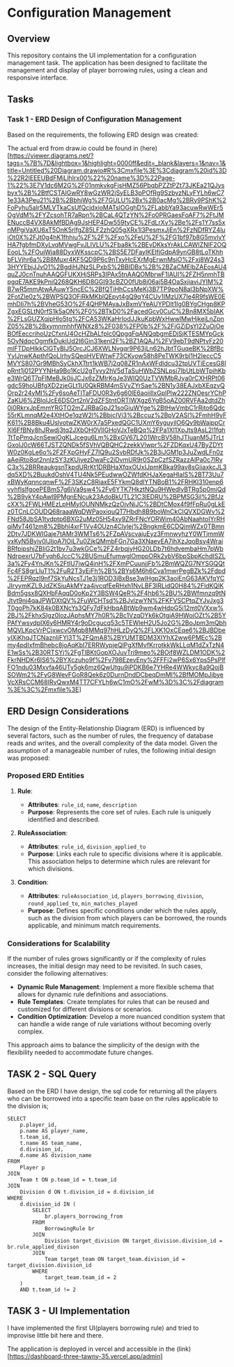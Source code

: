 # Configuration Management

## Overview

This repository contains the UI implementation for a configuration management task. The application has been designed to facilitate the management and display of player borrowing rules, using a clean and responsive interface.

## Tasks

### Task 1 - ERD Design of Configuration Management

Based on the requirements, the following ERD design was created:



The actual erd from draw.io could be found in (here) [https://viewer.diagrams.net/?tags=%7B%7D&lightbox=1&highlight=0000ff&edit=_blank&layers=1&nav=1&title=Untitled%20Diagram.drawio#R%3Cmxfile%3E%3Cdiagram%20id%3D%22R2lEEEUBdFMjLlhIrx00%22%20name%3D%22Page-1%22%3E7V1dc6M2G%2F01nmkvkgFjsHMZ56PbqbPZZtPZt73JKEa21QJysbyx%2B%2BtfCSTAIGwRY8wGzWR2jSyELB3pPOfRg9SzbvzNLyFYLh6wC71e33A3Peu21%2B%2BbhjWg%2F7GULU%2Bx%2B0acMg%2BRy9PShK%2FoPyhu5alr5MLVTkaCsUfQcjdxioMATslOGghD%2FLabbYa93acuwRwWEr5OgVdM%2FYZcsohTR7aRpn%2BCaL4QTzYN%2Fo0PRGaesFoAF7%2FtJMENuccB4VX8AkMfBDAg9JsHEP4Dw559tyCE%2FdLrXv%2Be%2Fs1Y7ss5xnMPgiVaXU6xT5OnK5rlfgZ85LF2zhQ05gXRx1l3PesmxJjEn%2FzNDfRYZ4luiOt0X%2FJt0g4hK1fhhiu%2F%2F%2Fxo%2FeU%2F%2FG1bf97b8G5mvlyYHA7fgbfmDXyLvqMVwgFvJLIVLU%2Fba8k%2BEvDKksYrAkLCAWIZNIF2OQEooL%2FOujWja88DyxWKsscpC%2BS5E7DFayIKElfjGdpA9ynGB8tLoTKhhbFLVjhr6a%2B8Muxr4KF5QD9P6c9nTxyHcEXrMgErwnMsiO%2Fxj8W24s33HYYEbjJJvO1%2BgdiHJNzSLPxbS%2BBIDBx%2B%2BZaCMElbZAEosAU4quZJ0cnTnuhAAQGFUKXHjSRPs3IPAx5tnAAQOMbrwF1lAUI%2FZH5nmhTBpgqE7AKE9kPniQ268QKH6D8GGI93cBZO0fUb8j06aj5B4OaSxjiaviJYIM%2B7wR5mmAtwAAuwY5ncEC%2BfQTiHhCcsMeKj3B7TP9poN8al3bNpXW%2FotZle0z%2BWPSQ3OFiRkMKblQEpyt4gQ9qY4CUv1IMzUX7Ie4R9fsWE0EmhDIj7h%2BVheG53O%2F4QHPMAyaJxBxmVYeAUYPDlt1Ig0BYgCHgp8KPZgxEGSLtN0rfS1k5aON%2F0%2BTkD0%2FacedGcv0CuC%2Bn8MX5bIAK%2FLsGUZXqjpHlo5tg%2FCA53WKaHrIodJJkuKpbWxHwwlMwHjkeiLnZpnZ05%2B%2BxymnmhhfWNXz8%2F038%2FP0b%2F%2FjGZiDsYl2ZuOjOeBOfEeccrihoUzCfxnU4OcHZbALfplc0QpgqFqANQqbgmEDjSjKTESMYpGck5OyNdqcOgmfkDukiUd2I6Gin31kenI2F%2BZ1AQAJ%2FV9ebT9dNPtvFz20mlFTDpHIkkClGTyBlJ5OrcJCJ6XWLNvgqr9P63jLn62hJbtTGuqeBK%2BfBcYylJnwKApthfQoLIrhySQeqHVEWtwF73CKyow58h8PeTWK9rbl1H2IeccC5MVYS807Gr9MBhSyCkhXTtrt1kWB7j2q08ZR1nAxWFdIdcu32tpUVTiEcesG8IpRnt1j012PYYNHa9Bo1KcU2gTyvy2hV5dTaSuHWbZSNLpsi7IbUtLbWTpihKbe3WrQ6T7pFIMeBJk0jjJCJx6zZMIrKgJe3WlQ0UzTVWMbRJya0rCXHRPt06gdc59hoUBfgXD2zjeGLt1U0QkRBM4mSVyZYrSae%2BN1y38EAJxbXEqzvQOrp2r24yMI%2Fy6soAeTITaFDU0R3y6g60lE6aoiillxGplPlw222ZNOesrYChPZaKU6%2BlolJcE6DSOrt2nV2dZFStntORTIWXgz6YgB5oAZ00RVFAa2dtdZh0j0RkrxJpEmmYRGTO2mZJRBaGpJ21soGiuWYge%2BtHwVmbC1rRjto6Qdc55rKLmnqM2e4XtHOe1qzW2l%2BbjcIVi3%2Bccuz%2BpV2ASl%2FmhH9vFK61%2B8Bku4UslvotwZKW0rX7a5PxedQGC1UXmY6yguyilO6Qv9bWajppCrXl6FfBNy8hJRwdj3tq2JXbOH0VIlGHoVJxTeBQq%2FPa1Xl1XpJts9AsL2l1fqhTtTpPmqJcnSewiOgKLJcegu6Lm%2BxGV67L201WrcBV58hJTIuanM5JTrLtGxolJ0cW66TJSTZQNDk5fSVhVQBQHC2zekkVlwpr%2FZDKqxU47ByZDYtW0z0KgLe6o%2F2FXpGHyFZ7lQ9u2SvbRDfJk%2B3iJGM1p3JuZwdLFn0zaAeiRto8qt2nnIzSY3zKUjyezDwaFc2jDvmUR9r0SZpCzfSZRazzAlPa0c7lRvC3x%2BRReaukgsnTkpdURrKt1DRBHaXfqxOUxIJpmKBka99av8sGiiaxkcJL3dq5XD%2BuukdOshV4TU4Nk5PEudwwOZWfdKHJaXegaHIalS%2BT73Uu7xBWyKqnncqnwF%2F3SKzC8RiaxE5FYkmQ8dlYTNBoB1%2FRHKl310enp6vyhfIslfgoePEBmS7g6iVa9sw4%2Fv6YTK7HkztNQu9HWedIyBTRg5p0miQd%2B9ykY4pAwI9PMgnENcuk23AdoBkUTL21C3lEDRU%2BPMSG3jl%2BfJzcXX%2FWLHMEzLpHMyIOUNNMkzQzOjvNiJC%2BDtCMox4f9fFpRu0gLkEz0TCnLCOUDQ68raaaWqDWPaoxiquQT7Hbdh8B9boWnCkCIQVXDGWv%2FNd58JbSA1tydptp6BXG2uMz05H54xy9ZRrFNcYORWim40AbNaahtoIYrRHqiMyT461zm8%2Bbhl4xrF1Vv4OUzn4Clylej%2BngkmE6CDQjmWZx0TBmn2Dtv7JDKWIGaje7tAMr3WMTs6%2FZpAVscvajuEyz3FmnwyhzY0WTjmmWvxKyN5Byiv0lJIjoA7lOiL7u0ZjkQMmbFGn7Ga3XNaevEA7ihXzJqoBsy4WrajBRfpipshjZBIiG2t1bv7u3wkGCe%2FZ4rbqjyHG20LDb7t6hdvembaHm7pWbNdrpexrU7bFvqh6JccC%2BUSmuEfumwglOmppORk2ybV6bpSbpKchdISZL3a%2Fy4YnJKn%2FtlU7jwQ4inH%2FXmPCuunjjFb%2BmWQZG7NYSGQQtFc4FS8grLluT1%2FuR2T3yEjFh%2B%2BYs6M6h6Cva1mwrPegBZk%2Fdpd%2FEPRqzl9nf7SkYuNcsTJ1e3j1ROD3jBxBse3wlHgp2K3aoiEnG63AKVfqYCJIryymKZL9JdZKSiuAkMYza4jvcqfEeRHxh1NvLBF3lRLidQ0H84%2FldKQIKBdm5gsx8QXHbFAqqD0oKp2Y3BSW4QeR%2F4hb6%2BU%2BWfmnzq9tNJtvt9nj4qaJPWDXtQV%2FuWCHTsd%2BJvlzwYN%2FKFVSCPtqZYJvJxg3T0goPh7kK84k0BXNcYs3QFv7dFkHbqABtWp9wm4wHdpG5i12mt0VXxw%2BJ%2FkhxSIgz0lozJAphsMY7h0R%2Bc1VzqDYk6kOtgjA9HWojOZt%2B5YPAfYwsydpIX6y6HMRY4r9oDcgucq53c5TEWleH2U5Jo2G%2BoJpm3mQbhMQVLKpcVrPCjxwcvOMqb8MMq97hHLzDyQ%2FLXK1OxCEqe6%2BJBDbeylXiKhqJTCNaznIjFYl3T%2FQmA8%2BYUMTBDM3XIYhX2ww6PMEc%2Bmy4pdIxfmBhebc8joAqKbI7ERRWypjeQlPgXfMvfKrrotkkWkLLqM1dZxTzN4E1wSs%2B30RTSYj%2FgTlBKtGopXOJuvTri9meo%2BOif8WZLDM1ODK%2FkrNHDKr6lS6%2BYXczuho9f%2Fv798EzevEny%2FFFi2wP6Sx6Yps5PsPlfFO1ndu03Mxvfa46UTv5gk6mz6QwUtgu9iPDKB6e7YHRe4WWkyc8a9QojBSOWm2%2FyG8WevFGoR8Qek6z0DurnDndDCbeqDmMI%2BfMOMpJjbyeVcXRsCCM68IRvQwxM4TT7CFYLh6wC1mO%2FwM%3D%3C%2Fdiagram%3E%3C%2Fmxfile%3E]



## ERD Design Considerations

The design of the Entity-Relationship Diagram (ERD) is influenced by several factors, such as the number of rules, the frequency of database reads and writes, and the overall complexity of the data model. Given the assumption of a manageable number of rules, the following initial design was proposed:

### Proposed ERD Entities

1. **Rule**:
   - **Attributes**: `rule_id`, `name`, `description`
   - **Purpose**: Represents the core set of rules. Each rule is uniquely identified and described.

2. **RuleAssociation**:
   - **Attributes**: `rule_id`, `division_applied_to`
   - **Purpose**: Links each rule to specific divisions where it is applicable. This association helps to determine which rules are relevant for which divisions.

3. **Condition**:
   - **Attributes**: `ruleAssociation_id`, `players_borrowing_division`, `round_applied_to`, `min_matches_played`
   - **Purpose**: Defines specific conditions under which the rules apply, such as the division from which players can be borrowed, the rounds applicable, and minimum match requirements.

### Considerations for Scalability

If the number of rules grows significantly or if the complexity of rules increases, the initial design may need to be revisited. In such cases, consider the following alternatives:

- **Dynamic Rule Management**: Implement a more flexible schema that allows for dynamic rule definitions and associations.
- **Rule Templates**: Create templates for rules that can be reused and customized for different divisions or scenarios.
- **Condition Optimization**: Develop a more nuanced condition system that can handle a wide range of rule variations without becoming overly complex.

This approach aims to balance the simplicity of the design with the flexibility needed to accommodate future changes.


## TASK 2 - SQL Query

Based on the ERD I have design, the sql code for returning all the players who can be borrowed into a specific team base on the rules applicable to the division is;

```
SELECT
    p.player_id,
    p.name AS player_name,
    t.team_id,
    t.name AS team_name,
    d.division_id,
    d.name AS division_name
FROM
    Player p
JOIN
    Team t ON p.team_id = t.team_id
JOIN
    Division d ON t.division_id = d.division_id
WHERE
    d.division_id IN (
        SELECT
            br.players_borrowing_from
        FROM
            BorrowingRule br
        JOIN
            Division target_division ON target_division.division_id = br.rule_applied_divison
        JOIN
            Team target_team ON target_team.division_id = target_division.division_id
        WHERE
            target_team.team_id = 2
    )
    AND t.team_id != 2

```

## TASK 3 - UI Implementation

I have implemented the first UI(players borrowing rule) and tried to improvise little bit here and there.

The application is deployed in vercel and accessible in the (link) [https://dashboard-three-tawny-35.vercel.app/admin]

